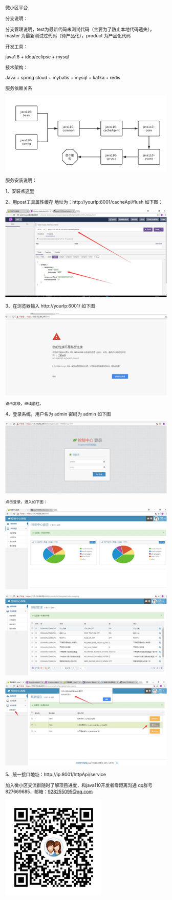 微小区平台

分支说明：

分支管理说明，test为最新代码未测试代码（主要为了防止本地代码遗失），master 为最新测试过代码（待产品化），product 为产品化代码

开发工具：

java1.8 + idea/eclipse + mysql 

技术架构：

Java + spring cloud + mybatis + mysql + kafka + redis



服务依赖关系

![image](dependencies.png)


服务安装说明：

1、安装点[这里](wiki/install)

2、用post工具属性缓存 地址为：http://yourIp:8001/cacheApi/flush 如下图：

![image](ConsoleService/doc/img/20180507231201.jpg)



3、在浏览器输入 http://yourIp:6001/ 如下图

![image](ConsoleService/doc/img/20180507230124.jpg)

    点击高级，继续前往。

4、登录系统，用户名为 admin 密码为 admin  如下图

![image](ConsoleService/doc/img/20180507230330.jpg)

    点击登录，进入如下图：
    
  ![image](ConsoleService/doc/img/20180507231045.jpg)
  
  ![image](ConsoleService/doc/img/20180509223107.jpg)
  
  ![image](ConsoleService/doc/img/20180511010848.jpg)


5、统一接口地址：http://ip:8001/httpApi/service

加入微小区交流群随时了解项目进度，和java110开发者零距离沟通 qq群号 827669685，邮箱：928255095@qq.com

![image](MicroCommunity_qq.png)


